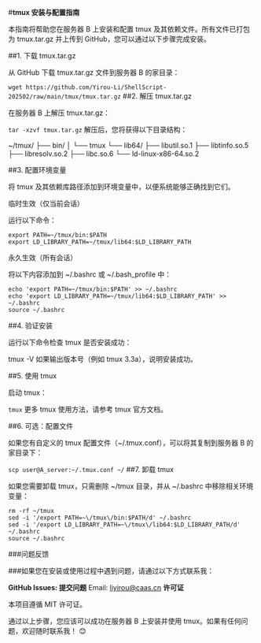 #**tmux 安装与配置指南**

本指南将帮助您在服务器 B 上安装和配置 tmux 及其依赖文件。所有文件已打包为 tmux.tar.gz 并上传到 GitHub，您可以通过以下步骤完成安装。

##1. 下载 tmux.tar.gz

从 GitHub 下载 tmux.tar.gz 文件到服务器 B 的家目录：

`wget https://github.com/Yirou-Li/ShellScript-202502/raw/main/tmux/tmux.tar.gz`
##2. 解压 tmux.tar.gz

在服务器 B 上解压 tmux.tar.gz：

`tar -xzvf tmux.tar.gz`
解压后，您将获得以下目录结构：

~/tmux/
├── bin/
│   └── tmux
└── lib64/
    ├── libutil.so.1
    ├── libtinfo.so.5
    ├── libresolv.so.2
    ├── libc.so.6
    └── ld-linux-x86-64.so.2

##3. 配置环境变量

将 tmux 及其依赖库路径添加到环境变量中，以便系统能够正确找到它们。

临时生效（仅当前会话）

运行以下命令：
```
export PATH=~/tmux/bin:$PATH
export LD_LIBRARY_PATH=~/tmux/lib64:$LD_LIBRARY_PATH
```
永久生效（所有会话）

将以下内容添加到 ~/.bashrc 或 ~/.bash_profile 中：
```
echo 'export PATH=~/tmux/bin:$PATH' >> ~/.bashrc
echo 'export LD_LIBRARY_PATH=~/tmux/lib64:$LD_LIBRARY_PATH' >> ~/.bashrc
source ~/.bashrc
```
##4. 验证安装

运行以下命令检查 tmux 是否安装成功：

tmux -V
如果输出版本号（例如 tmux 3.3a），说明安装成功。

##5. 使用 tmux

启动 tmux：

`tmux`
更多 tmux 使用方法，请参考 tmux 官方文档。

##6. 可选：配置文件

如果您有自定义的 tmux 配置文件（~/.tmux.conf），可以将其复制到服务器 B 的家目录下：

`scp user@A_server:~/.tmux.conf ~/`
##7. 卸载 tmux

如果您需要卸载 tmux，只需删除 ~/tmux 目录，并从 ~/.bashrc 中移除相关环境变量：
```
rm -rf ~/tmux
sed -i '/export PATH=~\/tmux\/bin:$PATH/d' ~/.bashrc
sed -i '/export LD_LIBRARY_PATH=~\/tmux\/lib64:$LD_LIBRARY_PATH/d' ~/.bashrc
source ~/.bashrc
```
###问题反馈

###如果您在安装或使用过程中遇到问题，请通过以下方式联系我：

**GitHub Issues: 提交问题**
Email: liyirou@caas.cn
**许可证**

本项目遵循 MIT 许可证。

通过以上步骤，您应该可以成功在服务器 B 上安装并使用 tmux。如果有任何问题，欢迎随时联系我！ 😊
